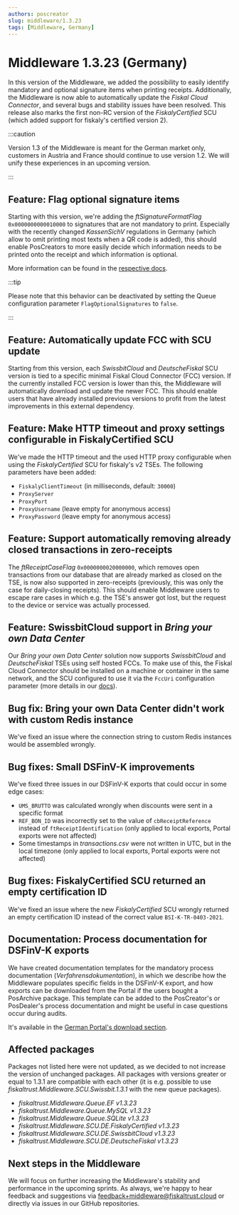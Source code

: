 ```yaml
---
authors: poscreator
slug: middleware/1.3.23
tags: [Middleware, Germany]
---
```


# Middleware 1.3.23 (Germany)
In this version of the Middleware, we added the possibility to easily identify mandatory and optional signature items when printing receipts. Additionally, the Middleware is now able to automatically update the _Fiskal Cloud Connector_, and several bugs and stability issues have been resolved. This release also marks the first non-RC version of the _FiskalyCertified_ SCU (which added support for fiskaly's certified version 2).

<!--truncate-->

:::caution

Version 1.3 of the Middleware is meant for the German market only, customers in Austria and France should continue to use version 1.2. We will unify these experiences in an upcoming version.

:::

## Feature: Flag optional signature items
Starting with this version, we're adding the _ftSignatureFormatFlag_ `0x0000000000010000` to signatures that are not mandatory to print. Especially with the recently changed _KassenSichV_ regulations in Germany (which allow to omit printing most texts when a QR code is added), this should enable PosCreators to more easily decide which information needs to be printed onto the receipt and which information is optional.

More information can be found in the [respective docs](https://docs.fiskaltrust.cloud/docs/poscreators/middleware-doc/germany/reference-tables/ftsignatureformat). 

:::tip 

Please note that this behavior can be deactivated by setting the Queue configuration parameter `FlagOptionalSignatures` to `false`.

:::

## Feature: Automatically update FCC with SCU update
Starting from this version, each _SwissbitCloud_ and _DeutscheFiskal_ SCU version is tied to a specific minimal Fiskal Cloud Connector (FCC) version. If the currently installed FCC version is lower than this, the Middleware will automatically download and update the newer FCC. This should enable users that have already installed previous versions to profit from the latest improvements in this external dependency.

## Feature: Make HTTP timeout and proxy settings configurable in FiskalyCertified SCU
We've made the HTTP timeout and the used HTTP proxy configurable when using the _FiskalyCertified_ SCU for fiskaly's v2 TSEs. The following parameters have been added:
- `FiskalyClientTimeout` (in milliseconds, default: `30000`)
- `ProxyServer`
- `ProxyPort`
- `ProxyUsername` (leave empty for anonymous access)
- `ProxyPassword` (leave empty for anonymous access)

## Feature: Support automatically removing already closed transactions in zero-receipts
The _ftReceiptCaseFlag_ `0x0000000020000000`, which removes open transactions from our database that are already marked as closed on the TSE, is now also supported in zero-receipts (previously, this was only the case for daily-closing receipts). This should enable Middleware users to escape rare cases in which e.g. the TSE's answer got lost, but the request to the device or service was actually processed.

## Feature: SwissbitCloud support in _Bring your own Data Center_
Our _Bring your own Data Center_ solution now supports _SwissbitCloud_ and _DeutscheFiskal_ TSEs using self hosted FCCs. To make use of this, the Fiskal Cloud Connector should be installed on a machine or container in the same network, and the SCU configured to use it via the `FccUri` configuration parameter (more details in our [docs](https://docs.fiskaltrust.cloud/docs/poscreators/middleware-doc/germany/scu/swissbit-cloud)).

## Bug fix: Bring your own Data Center didn't work with custom Redis instance
We've fixed an issue where the connection string to custom Redis instances would be assembled wrongly.

## Bug fixes: Small DSFinV-K improvements
We've fixed three issues in our DSFinV-K exports that could occur in some edge cases: 
- `UMS_BRUTTO` was calculated wrongly when discounts were sent in a specific format
- `REF_BON_ID` was incorrectly set to the value of `cbReceiptReference` instead of `ftReceiptIdentification` (only applied to local exports, Portal exports were not affected)
- Some timestamps in _transactions.csv_ were not written in UTC, but in the local timezone (only applied to local exports, Portal exports were not affected)

## Bug fixes: FiskalyCertified SCU returned an empty certification ID
We've fixed an issue where the new _FiskalyCertified_ SCU wrongly returned an empty certification ID instead of the correct value `BSI-K-TR-0403-2021`.

## Documentation: Process documentation for DSFinV-K exports
We have created documentation templates for the mandatory process documentation (_Verfahrensdokumentation_), in which we describe how the Middleware populates specific fields in the DSFinV-K export, and how exports can be downloaded from the Portal if the users bought a PosArchive package. This template can be added to the PosCreator's or PosDealer's process documentation and might be useful in case questions occur during audits.

It's available in the [German Portal's download section](https://portal.fiskaltrust.de/AccountProfile/Download).

## Affected packages
Packages not listed here were not updated, as we decided to not increase the version of unchanged packages. All packages with versions greater or equal to 1.3.1 are compatible with each other (it is e.g. possible to use _fiskaltrust.Middleware.SCU.Swissbit.1.3.1_ with the new queue packages).

- _fiskaltrust.Middleware.Queue.EF v1.3.23_
- _fiskaltrust.Middleware.Queue.MySQL v1.3.23_
- _fiskaltrust.Middleware.Queue.SQLite v1.3.23_
- _fiskaltrust.Middleware.SCU.DE.FiskalyCertified v1.3.23_
- _fiskaltrust.Middleware.SCU.DE.SwissbitCloud v1.3.23_
- _fiskaltrust.Middleware.SCU.DE.DeutscheFiskal v1.3.23_

## Next steps in the Middleware
We will focus on further increasing the Middleware's stability and performance in the upcoming sprints. As always, we're happy to hear feedback and suggestions via [feedback+middleware@fiskaltrust.cloud](mailto:feedback+middleware@fiskaltrust.cloud) or directly via issues in our GitHub repositories.
